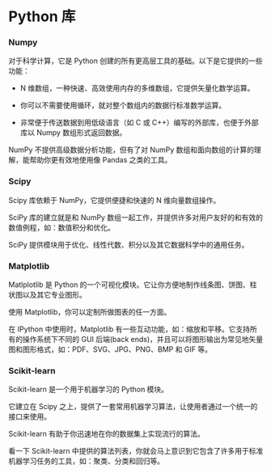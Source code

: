 # Python 库

### Numpy

对于科学计算，它是 Python 创建的所有更高层工具的基础。以下是它提供的一些功能：

- N 维数组，一种快速、高效使用内存的多维数组，它提供矢量化数学运算。

- 你可以不需要使用循环，就对整个数组内的数据行标准数学运算。

- 非常便于传送数据到用低级语言（如 C 或 C++）编写的外部库，也便于外部库以 Numpy 数组形式返回数据。

NumPy 不提供高级数据分析功能，但有了对 NumPy 数组和面向数组的计算的理解，能帮助你更有效地使用像 Pandas 之类的工具。

### Scipy

Scipy 库依赖于 NumPy，它提供便捷和快速的 N 维向量数组操作。

SciPy 库的建立就是和 NumPy 数组一起工作，并提供许多对用户友好的和有效的数值例程，如：数值积分和优化。

SciPy 提供模块用于优化、线性代数、积分以及其它数据科学中的通用任务。

### Matplotlib

Matlplotlib 是 Python 的一个可视化模块。它让你方便地制作线条图、饼图、柱状图以及其它专业图形。

使用 Matplotlib，你可以定制所做图表的任一方面。

在 IPython 中使用时，Matplotlib 有一些互动功能，如：缩放和平移。它支持所有的操作系统下不同的 GUI 后端(back ends)，并且可以将图形输出为常见地矢量图和图形格式，如：PDF、SVG、JPG、PNG、BMP 和 GIF 等。

### Scikit-learn

Scikit-learn 是一个用于机器学习的 Python 模块。

它建立在 Scipy 之上，提供了一套常用机器学习算法，让使用者通过一个统一的接口来使用。

Scikit-learn 有助于你迅速地在你的数据集上实现流行的算法。

看一下 Scikit-learn 中提供的算法列表，你就会马上意识到它包含了许多用于标准机器学习任务的工具，如：聚类、分类和回归等。
